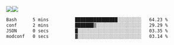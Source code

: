 <div style="display: flex; flex-direction: row;">
<img style="height: auto; width: auto;" class="img" src="https://raw.githubusercontent.com/blazepp/github-stats/master/generated/overview.svg#gh-dark-mode-only" />
<img style="height: auto; width: auto;" class="img" src="https://raw.githubusercontent.com/blazepp/github-stats/master/generated/languages.svg#gh-dark-mode-only" />
</div>

<div style="display: flex; flex-direction: row;">
<!--START_SECTION:waka-->

```txt
Bash      5 mins          ████████████████░░░░░░░░░   64.23 %
conf      2 mins          ███████▒░░░░░░░░░░░░░░░░░   29.29 %
JSON      0 secs          █░░░░░░░░░░░░░░░░░░░░░░░░   03.35 %
modconf   0 secs          ▓░░░░░░░░░░░░░░░░░░░░░░░░   03.14 %
```

<!--END_SECTION:waka-->
</div>
